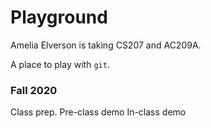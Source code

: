 # Playground
Amelia Elverson is taking CS207 and AC209A.

A place to play with `git`.

### Fall 2020
Class prep.
Pre-class demo
In-class demo
